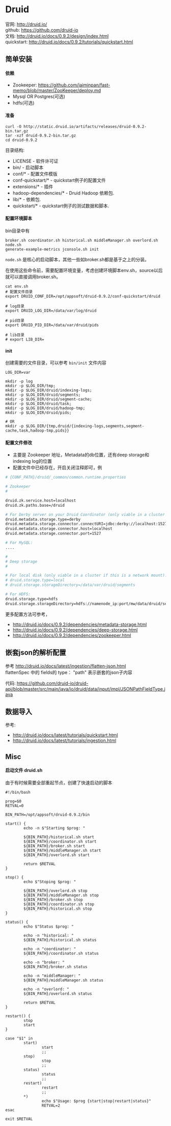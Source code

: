 # Druid

官网: http://druid.io/  
github: https://github.com/druid-io  
文档: http://druid.io/docs/0.9.2/design/index.html  
quickstart: http://druid.io/docs/0.9.2/tutorials/quickstart.html  

## 简单安装

#### 依赖
* Zookeeper: https://github.com/jaiminpan/fast-memo/blob/master/ZooKeeper/deploy.md
* Mysql OR Postgres(可选)
* hdfs(可选)

#### 准备
```
curl -O http://static.druid.io/artifacts/releases/druid-0.9.2-bin.tar.gz
tar -xzf druid-0.9.2-bin.tar.gz
cd druid-0.9.2
```

目录结构:
* LICENSE - 软件许可证
* bin/ - 启动脚本
* conf/* - 配置文件模版
* conf-quickstart/* - quickstart例子的配置文件
* extensions/* - 插件
* hadoop-dependencies/* - Druid Hadoop 依赖包.
* lib/* - 依赖包.
* quickstart/* - quickstart例子的测试数据和脚本.

#### 配置环境脚本
bin目录中有
```
broker.sh coordinator.sh historical.sh middleManager.sh overlord.sh node.sh
generate-example-metrics jconsole.sh init
```
`node.sh` 是核心的启动脚本，其他一些如broker.sh都是基于之上的分装。

在使用这些命令前，需要配置环境变量，考虑创建环境脚本env.sh，source以后就可以直接调用broker.sh。
```
cat env.sh
# 配置文件目录
export DRUID_CONF_DIR=/opt/appsoft/druid-0.9.2/conf-quickstart/druid

# log目录
export DRUID_LOG_DIR=/data/var/log/druid

# pid目录
export DRUID_PID_DIR=/data/var/druid/pids

# lib目录
# export LIB_DIR=
```

#### init
创建需要的文件目录，可以参考 `bin/init` 文件内容
```
LOG_DIR=var

mkdir -p log
mkdir -p $LOG_DIR/tmp;
mkdir -p $LOG_DIR/druid/indexing-logs;
mkdir -p $LOG_DIR/druid/segments;
mkdir -p $LOG_DIR/druid/segment-cache;
mkdir -p $LOG_DIR/druid/task;
mkdir -p $LOG_DIR/druid/hadoop-tmp;
mkdir -p $LOG_DIR/druid/pids;

# OR
mkdir -p $LOG_DIR/{tmp,druid/{indexing-logs,segments,segment-cache,task,hadoop-tmp,pids}}
```


#### 配置文件修改
* 主要是 Zookeeper 地址，Metadata的db位置，还有deep storage和 indexing log的位置  
* 配置文件中已经存在，开启关闭注释即可，例
``` bash
# {CONF_PATH}/druid/_common/common.runtime.properties

# Zookeeper
#

druid.zk.service.host=localhost
druid.zk.paths.base=/druid

# For Derby server on your Druid Coordinator (only viable in a cluster with a single Coordinator, no fail-over):
druid.metadata.storage.type=derby
druid.metadata.storage.connector.connectURI=jdbc:derby://localhost:1527/var/druid/metadata.db;create=true
druid.metadata.storage.connector.host=localhost
druid.metadata.storage.connector.port=1527

# For MySQL:
....

#
# Deep storage
#

# For local disk (only viable in a cluster if this is a network mount):
# druid.storage.type=local
# druid.storage.storageDirectory=/data/var/druid/segments

# For HDFS:
druid.storage.type=hdfs
druid.storage.storageDirectory=hdfs://namenode_ip:port/mw/data/druid/segments
```
更多配置方法可参考，
* http://druid.io/docs/0.9.2/dependencies/metadata-storage.html
* http://druid.io/docs/0.9.2/dependencies/deep-storage.html
* http://druid.io/docs/0.9.2/dependencies/zookeeper.html


## 嵌套json的解析配置

参考 http://druid.io/docs/latest/ingestion/flatten-json.html  
flattenSpec 中的 fields的 type： "path" 表示嵌套的json子内容


代码: https://github.com/druid-io/druid-api/blob/master/src/main/java/io/druid/data/input/impl/JSONPathFieldType.java


## 数据导入

参考: 
* http://druid.io/docs/latest/tutorials/quickstart.html
* http://druid.io/docs/latest/tutorials/ingestion.html


## Misc

#### 启动文件 druid.sh
由于有时候需要全部重起节点，创建了快速启动的脚本
```
#!/bin/bash

prog=$0
RETVAL=0

BIN_PATH=/opt/appsoft/druid-0.9.2/bin

start() {
		echo -n $"Starting $prog: "

		${BIN_PATH}/historical.sh start
		${BIN_PATH}/coordinator.sh start
		${BIN_PATH}/broker.sh start
		${BIN_PATH}/middleManager.sh start
		${BIN_PATH}/overlord.sh start

		return $RETVAL
}

stop() {
		echo $"Stoping $prog: "

		${BIN_PATH}/overlord.sh stop
		${BIN_PATH}/middleManager.sh stop
		${BIN_PATH}/broker.sh stop
		${BIN_PATH}/coordinator.sh stop
		${BIN_PATH}/historical.sh stop
}

status() {
		echo $"Status $prog: "

		echo -n "historical: "
		${BIN_PATH}/historical.sh status

		echo -n "coordinator: "
		${BIN_PATH}/coordinator.sh status

		echo -n "broker: "
		${BIN_PATH}/broker.sh status

		echo -n "middleManager: "
		${BIN_PATH}/middleManager.sh status

		echo -n "overlord: "
		${BIN_PATH}/overlord.sh status

		return $RETVAL
}

restart() {
		stop
		start
}

case "$1" in
		start)
				start
				;;
		stop)
				stop
				;;
		status)
				status
				;;
		restart)
				restart
				;;
		*)
				echo $"Usage: $prog {start|stop|restart|status}"
				RETVAL=2
esac

exit $RETVAL
```


